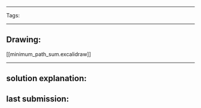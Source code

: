 

----

Tags: 

----

## Drawing:
[[minimum_path_sum.excalidraw]]

----


## solution explanation:


## last submission:
```javascript

```



